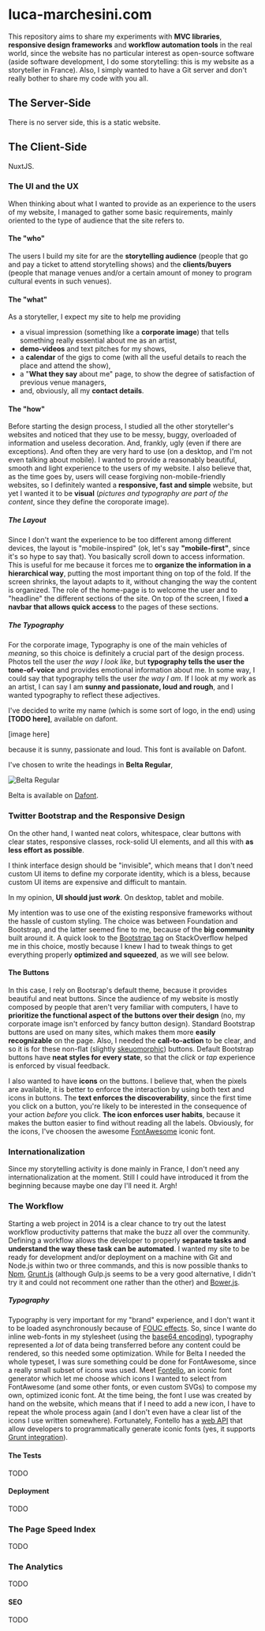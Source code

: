 # luca-marchesini.com

This repository aims to share my experiments with **MVC libraries**, **responsive design frameworks** and **workflow automation tools** in the real world, since the website has no particular interest as open-source software (aside software development, I do some storytelling: this is my website as a storyteller in France). Also, I simply wanted to have a Git server and don't really bother to share my code with you all.

## The Server-Side

There is no server side, this is a static website.

## The Client-Side

NuxtJS.

### The UI and the UX

When thinking about what I wanted to provide as an experience to the users of my website, I managed to gather some basic requirements, mainly oriented to the type of audience that the site refers to.

#### The "who"

The users I build my site for are the **storytelling audience** (people that go and pay a ticket to attend storytelling shows) and the **clients/buyers** (people that manage venues and/or a certain amount of money to program cultural events in such venues).

#### The "what"

As a storyteller, I expect my site to help me providing

- a visual impression (something like a **corporate image**) that tells something really essential about me as an artist,
- **demo-videos** and text pitches for my shows,
- a **calendar** of the gigs to come (with all the useful details to reach the place and attend the show),
- a "**What they say** about me" page, to show the degree of satisfaction of previous venue managers,
- and, obviously, all my **contact details**.

#### The "how"

Before starting the design process, I studied all the other storyteller's websites and noticed that they use to be messy, buggy, overloaded of information and useless decoration. And, frankly, ugly (even if there are exceptions). And often they are very hard to use (on a desktop, and I'm not even talking about mobile).
I wanted to provide a reasonably beautiful, smooth and light experience to the users of my website.
I also believe that, as the time goes by, users will cease forgiving non-mobile-friendly websites, so I definitely wanted a **responsive, fast and simple** website, but yet I wanted it to be **visual** (_pictures and typography are part of the content_, since they define the coroporate image).

##### The Layout

Since I don't want the experience to be too different among different devices, the layout is "mobile-inspired" (ok, let's say **"mobile-first"**, since it's so hype to say that). You basically scroll down to access information. This is useful for me because it forces me to **organize the information in a hierarchical way**, putting the most important thing on top of the fold.
If the screen shrinks, the layout adapts to it, without changing the way the content is organized.
The role of the home-page is to welcome the user and to "headline" the different sections of the site. On top of the screen, I fixed **a navbar that allows quick access** to the pages of these sections.

##### The Typography

For the corporate image, Typography is one of the main vehicles of _meaning_, so this choice is definitely a crucial part of the design process. Photos tell the user _the way I look like_, but **typography tells the user the tone-of-voice** and provides emotional information about me. In some way, I could say that typography tells the user _the way I am_.
If I look at my work as an artist, I can say I am **sunny and passionate, loud and rough**, and I wanted typography to reflect these adjectives.

I've decided to write my name (which is some sort of logo, in the end) using **[TODO here]**, available on dafont.

[image here]

because it is sunny, passionate and loud. This font is available on Dafont.

I've chosen to write the headings in **Belta Regular**,

![Belta Regular](http://www.dafont.com/img/preview/b/e/belta4.png)

Belta is available on [Dafont](http://www.dafont.com/fr/belta.font).

### Twitter Bootstrap and the Responsive Design

On the other hand, I wanted neat colors, whitespace, clear buttons with clear states, responsive classes, rock-solid UI elements, and all this with **as less effort as possible**.

I think interface design should be "invisible", which means that I don't need custom UI items to define my corporate identity, which is a bless, because custom UI items are expensive and difficult to mantain.

In my opinion, **UI should just _work_**. On desktop, tablet and mobile.

My intention was to use one of the existing responsive frameworks without the hassle of custom styling. The choice was between Foundation and Bootstrap, and the latter seemed fine to me, because of the **big community** built around it. A quick look to the [Bootstrap tag](https://stackoverflow.com/questions/tagged/bootstrap) on StackOverflow helped me in this choice, mostly because I knew I had to tweak things to get everything properly **optimized and squeezed**, as we will see below.

#### The Buttons

In this case, I rely on Bootsrap's default theme, because it provides beautiful and neat buttons.
Since the audience of my website is mostly composed by people that aren't very familiar with computers, I have to **prioritize the functional aspect of the buttons over their design** (no, my corporate image isn't enforced by fancy button design). Standard Bootstrap buttons are used on many sites, which makes them more **easily recognizable** on the page. Also, I needed the **call-to-action** to be clear, and so it is for these non-flat (slightly [skeuomorphic](https://en.wikipedia.org/wiki/Skeuomorph)) buttons.
Default Bootstrap buttons have **neat styles for every state**, so that the _click_ or _tap_ experience is enforced by visual feedback.

I also wanted to have **icons** on the buttons. I believe that, when the pixels are available, it is better to enforce the interaction by using both text and icons in buttons. The **text enforces the discoverability**, since the first time you click on a button, you're likely to be interested in the consequence of your action _before_ you click. **The icon enforces user habits**, because it makes the button easier to find without reading all the labels.
Obviously, for the icons, I've choosen the awesome [FontAwesome](https://fortawesome.github.io/Font-Awesome/) iconic font.

### Internationalization

Since my storytelling activity is done mainly in France, I don't need any internationalization at the moment. Still I could have introduced it from the beginning because maybe one day I'll need it. Argh!

### The Workflow

Starting a web project in 2014 is a clear chance to try out the latest workflow productivity patterns that make the buzz all over the community. Defining a workflow allows the developer to properly **separate tasks and understand the way these task can be automated**. I wanted my site to be ready for development and/or deployment on a machine with Git and Node.js within two or three commands, and this is now possible thanks to [Npm](https://www.npmjs.org/), [Grunt.js](http://gruntjs.com/) (although Gulp.js seems to be a very good alternative, I didn't try it and could not recomment one rather than the other) and [Bower.js](bower.io/).

##### Typography

Typography is very important for my "brand" experience, and I don't want it to be loaded asynchronously because of [FOUC effects](https://en.wikipedia.org/wiki/Flash_of_unstyled_content). So, since I wante do inline web-fonts in my stylesheet (using the [base64 encoding](http://www.smashingmagazine.com/2011/03/02/the-font-face-rule-revisited-and-useful-tricks/)), typography represented a _lot_ of data being transferred before any content could be rendered, so this needed some optimization. While for Belta I needed the whole typeset, I was sure something could be done for FontAwesome, since a really small subset of icons was used. Meet [Fontello](http://fontello.com/), an iconic font generator which let me choose which icons I wanted to select from FontAwesome (and some other fonts, or even custom SVGs) to compose my own, optimized iconic font. At the time being, the font I use was created by hand on the website, which means that if I need to add a new icon, I have to repeat the whole process again (and I don't even have a clear list of the icons I use written somewhere). Fortunately, Fontello has a [web API](https://github.com/fontello/fontello#developers-api) that allow developers to programmatically generate iconic fonts (yes, it supports [Grunt integration](https://github.com/jubalm/grunt-fontello)).

#### The Tests

TODO

#### Deployment

TODO

### The Page Speed Index

TODO

### The Analytics

TODO

#### SEO

TODO
